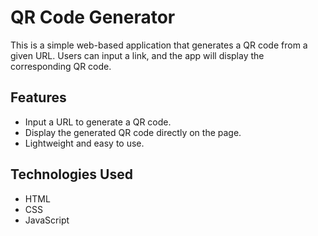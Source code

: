 # QR Code Generator

This is a simple web-based application that generates a QR code from a given URL. Users can input a link, and the app will display the corresponding QR code.

## Features
- Input a URL to generate a QR code.
- Display the generated QR code directly on the page.
- Lightweight and easy to use.

## Technologies Used
- HTML
- CSS
- JavaScript
